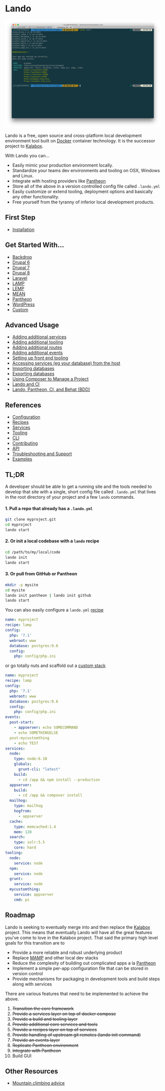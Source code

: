 Lando
=====

![screenshot](https://raw.githubusercontent.com/kalabox/lando/master/docs/images/lando-screenshot.png)

Lando is a free, open source and cross-platform local development environment tool built on [Docker](http://docker.com) container technology. It is the successor project to [Kalabox](http://kalabox.io).

With Lando you can...

*   Easily mimic your production environment locally.
*   Standardize your teams dev environments and tooling on OSX, Windows and Linux.
*   Integrate with hosting providers like [Pantheon](https://pantheon.io)
*   Store all of the above in a version controlled config file called `.lando.yml`
*   Easily customize or extend tooling, deployment options and basically any other functionality.
*   Free yourself from the tyranny of inferior local development products.

First Step
----------

*   [Installation](http://docs.lndo.io/installation/installing.html)

Get Started With...
-------------------

*   [Backdrop](http://docs.lndo.io/tutorials/backdrop.html)
*   [Drupal 6](http://docs.lndo.io/tutorials/drupal6.html)
*   [Drupal 7](http://docs.lndo.io/tutorials/drupal7.html)
*   [Drupal 8](http://docs.lndo.io/tutorials/drupal8.html)
*   [Laravel](http://docs.lndo.io/tutorials/laravel.html)
*   [LAMP](http://docs.lndo.io/tutorials/lamp.html)
*   [LEMP](http://docs.lndo.io/tutorials/lemp.html)
*   [MEAN](http://docs.lndo.io/tutorials/mean.html)
*   [Pantheon](http://docs.lndo.io/tutorials/pantheon.html)
*   [WordPress](http://docs.lndo.io/tutorials/wordpress.html)
*   [Custom](http://docs.lndo.io/tutorials/custom.html)

Advanced Usage
--------------

*   [Adding additional services](http://docs.lndo.io/tutorials/setup-additional-services.html)
*   [Adding additional tooling](http://docs.lndo.io/tutorials/setup-additional-tooling.html)
*   [Adding additional routes](http://docs.lndo.io/config/proxy.html)
*   [Adding additional events](http://docs.lndo.io/config/events.html)
*   [Setting up front end tooling](http://docs.lndo.io/tutorials/frontend.html)
*   [Accessing services (eg your database) from the host](http://docs.lndo.io/tutorials/frontend.html)
*   [Importing databases](http://docs.lndo.io/tutorials/db-import.html)
*   [Exporting databases](http://docs.lndo.io/tutorials/db-export.html)
*   [Using Composer to Manage a Project](http://docs.lndo.io/tutorials/composer-tutorial.md)
*   [Lando and CI](tutorials/lando-and-ci.md)
*   [Lando, Pantheon, CI, and Behat (BDD)](tutorials/lando-pantheon-workflow.md)

References
----------

*   [Configuration](http://docs.lndo.io/config/lando.html)
*   [Recipes](http://docs.lndo.io/config/services.html)
*   [Services](http://docs.lndo.io/config/services.html)
*   [Tooling](http://docs.lndo.io/config/tooling.html)
*   [CLI](http://docs.lndo.io/cli/usage.html)
*   [Contributing](http://docs.lndo.io/dev/contributing.html)
*   [API](http://docs.lndo.io/dev/lando.html)
*   [Troubleshooting and Support](http://docs.lndo.io/troubleshooting/logs.html)
*   [Examples](https://github.com/kalabox/lando/tree/master/examples)

TL;DR
-----

A developer should be able to get a running site and the tools needed to develop that site with a single, short config file called `.lando.yml` that lives in the root directory of your project and a few `lando` commands.

#### 1. Pull a repo that already has a `.lando.yml`

```bash
git clone myproject.git
cd myproject
lando start
```

#### 2. Or init a local codebase with a `lando` recipe

```bash
cd /path/to/my/local/code
lando init
lando start
```

#### 3. Or pull from GitHub or Pantheon

```bash
mkdir -p mysite
cd mysite
lando init pantheon | lando init github
lando start
```

You can also easily configure a `lando.yml` [recipe](http://docs.lndo.io/config/recipe.html)

```yml
name: myproject
recipe: lamp
config:
  php: '7.1'
  webroot: www
  database: postgres:9.6
  config:
    php: config/php.ini
```

or go totally nuts and scaffold out a [custom stack](http://docs.lndo.io/config/services.html)

```yml
name: myproject
recipe: lamp
config:
  php: '7.1'
  webroot: www
  database: postgres:9.6
  config:
    php: config/php.ini
events:
  post-start:
    - appserver: echo SOMECOMMAND
    - echo SOMETHINGELSE
  post-mycustomthing
    - echo TEST
services:
  node:
    type: node:6.10
    globals:
      grunt-cli: "latest"
    build:
      - cd /app && npm install --production
  appserver:
    build:
      - cd /app && composer install
  mailhog:
    type: mailhog
    hogfrom:
      - appserver
  cache:
    type: memcached:1.4
    mem: 128
  search:
    type: solr:5.5
    core: hard
tooling:
  node:
    service: node
  npm:
    service: node
  grunt:
    service: node
  mycustomthing:
    service: appserver
    cmd: ps
```

Roadmap
-------

Lando is seeking to eventually merge into and then replace the [Kalabox](http://kalabox.io) project. This means that eventually Lando will have all the great features you've come to love in the Kalabox project. That said the primary high level goals for this transition are to

*   Provide a more reliable and robust underlying product
*   Replace [MAMP](http://mamp.info) and other local dev stacks
*   Reduce the complexity of building out complicated apps a la [Pantheon](http://pantheon.io)
*   Implement a simple per-app configuration file that can be stored in version control
*   Provide mechanisms for packaging in development tools and build steps along with services

There are various features that need to be implemented to achieve the above.

1.  ~~Transition the core framework~~
2.  ~~Provide a services layer on top of docker compose~~
3.  ~~Provide a build and tooling layer~~
4.  ~~Provide additional core services and tools~~
5.  ~~Provide a recipes layer on top of services~~
6.  ~~Provide handling of upstream git remotes (lando init command)~~
7.  ~~Provide an events layer~~
8.  ~~Replicate Pantheon environment~~
9.  ~~Integrate with Pantheon~~
10. Build GUI

Other Resources
---------------

*   [Mountain climbing advice](https://www.youtube.com/watch?v=tkBVDh7my9Q)
